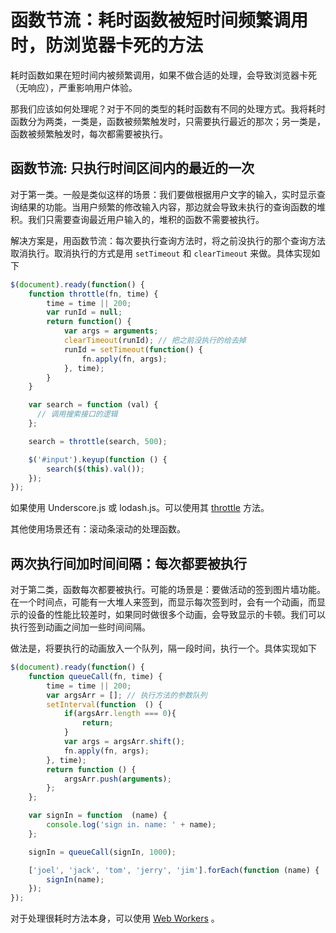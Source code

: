 # 函数节流：耗时函数被短时间频繁调用时，防浏览器卡死的方法
耗时函数如果在短时间内被频繁调用，如果不做合适的处理，会导致浏览器卡死（无响应），严重影响用户体验。

那我们应该如何处理呢？对于不同的类型的耗时函数有不同的处理方式。我将耗时函数分为两类，一类是，函数被频繁触发时，只需要执行最近的那次；另一类是，函数被频繁触发时，每次都需要被执行。

## 函数节流: 只执行时间区间内的最近的一次
对于第一类。一般是类似这样的场景：我们要做根据用户文字的输入，实时显示查询结果的功能。当用户频繁的修改输入内容，那边就会导致未执行的查询函数的堆积。我们只需要查询最近用户输入的，堆积的函数不需要被执行。

解决方案是，用函数节流：每次要执行查询方法时，将之前没执行的那个查询方法取消执行。取消执行的方式是用 `setTimeout` 和 `clearTimeout` 来做。具体实现如下

```js
$(document).ready(function() {
    function throttle(fn, time) {
        time = time || 200;
        var runId = null;
        return function() {
            var args = arguments;
            clearTimeout(runId); // 把之前没执行的给去掉
            runId = setTimeout(function() {
                fn.apply(fn, args);
            }, time);
        }
    }

    var search = function (val) {
      // 调用搜索接口的逻辑
    };

    search = throttle(search, 500);

    $('#input').keyup(function () {
    	search($(this).val());
    });
});
```

如果使用 Underscore.js 或 lodash.js。可以使用其 [throttle](http://underscorejs.org/#throttle) 方法。

其他使用场景还有：滚动条滚动的处理函数。

## 两次执行间加时间间隔：每次都要被执行
对于第二类，函数每次都要被执行。可能的场景是：要做活动的签到图片墙功能。在一个时间点，可能有一大堆人来签到，而显示每次签到时，会有一个动画，而显示的设备的性能比较差时，如果同时做很多个动画，会导致显示的卡顿。我们可以执行签到动画之间加一些时间间隔。

做法是，将要执行的动画放入一个队列，隔一段时间，执行一个。具体实现如下
```js
$(document).ready(function() {
    function queueCall(fn, time) {
        time = time || 200;
    	var argsArr = []; // 执行方法的参数队列
        setInterval(function  () {
        	if(argsArr.length === 0){
        		return;
        	}
        	var args = argsArr.shift();
        	fn.apply(fn, args);
        }, time);
        return function () {
        	argsArr.push(arguments);
        };
    };

    var signIn = function  (name) {
    	console.log('sign in. name: ' + name);
    };

    signIn = queueCall(signIn, 1000);

    ['joel', 'jack', 'tom', 'jerry', 'jim'].forEach(function (name) {
    	signIn(name);
    });
});
```


对于处理很耗时方法本身，可以使用 [Web Workers](http://www.jianshu.com/p/55448bc08961) 。


